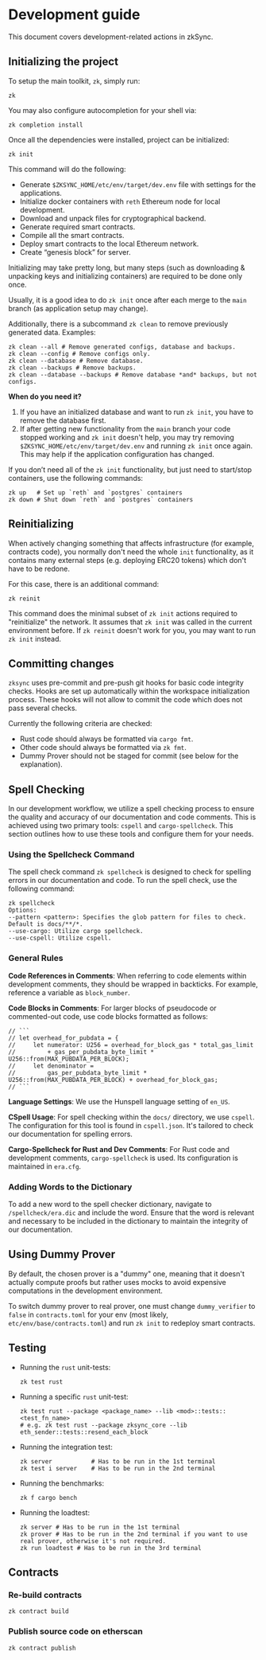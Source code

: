 # Development guide

This document covers development-related actions in zkSync.

## Initializing the project

To setup the main toolkit, `zk`, simply run:

```
zk
```

You may also configure autocompletion for your shell via:

```
zk completion install
```

Once all the dependencies were installed, project can be initialized:

```
zk init
```

This command will do the following:

- Generate `$ZKSYNC_HOME/etc/env/target/dev.env` file with settings for the applications.
- Initialize docker containers with `reth` Ethereum node for local development.
- Download and unpack files for cryptographical backend.
- Generate required smart contracts.
- Compile all the smart contracts.
- Deploy smart contracts to the local Ethereum network.
- Create “genesis block” for server.

Initializing may take pretty long, but many steps (such as downloading & unpacking keys and initializing containers) are
required to be done only once.

Usually, it is a good idea to do `zk init` once after each merge to the `main` branch (as application setup may change).

Additionally, there is a subcommand `zk clean` to remove previously generated data. Examples:

```
zk clean --all # Remove generated configs, database and backups.
zk clean --config # Remove configs only.
zk clean --database # Remove database.
zk clean --backups # Remove backups.
zk clean --database --backups # Remove database *and* backups, but not configs.
```

**When do you need it?**

1. If you have an initialized database and want to run `zk init`, you have to remove the database first.
2. If after getting new functionality from the `main` branch your code stopped working and `zk init` doesn't help, you
   may try removing `$ZKSYNC_HOME/etc/env/target/dev.env` and running `zk init` once again. This may help if the
   application configuration has changed.

If you don’t need all of the `zk init` functionality, but just need to start/stop containers, use the following
commands:

```
zk up   # Set up `reth` and `postgres` containers
zk down # Shut down `reth` and `postgres` containers
```

## Reinitializing

When actively changing something that affects infrastructure (for example, contracts code), you normally don't need the
whole `init` functionality, as it contains many external steps (e.g. deploying ERC20 tokens) which don't have to be
redone.

For this case, there is an additional command:

```
zk reinit
```

This command does the minimal subset of `zk init` actions required to "reinitialize" the network. It assumes that
`zk init` was called in the current environment before. If `zk reinit` doesn't work for you, you may want to run
`zk init` instead.

## Committing changes

`zksync` uses pre-commit and pre-push git hooks for basic code integrity checks. Hooks are set up automatically within
the workspace initialization process. These hooks will not allow to commit the code which does not pass several checks.

Currently the following criteria are checked:

- Rust code should always be formatted via `cargo fmt`.
- Other code should always be formatted via `zk fmt`.
- Dummy Prover should not be staged for commit (see below for the explanation).

## Spell Checking

In our development workflow, we utilize a spell checking process to ensure the quality and accuracy of our documentation
and code comments. This is achieved using two primary tools: `cspell` and `cargo-spellcheck`. This section outlines how
to use these tools and configure them for your needs.

### Using the Spellcheck Command

The spell check command `zk spellcheck` is designed to check for spelling errors in our documentation and code. To run
the spell check, use the following command:

```
zk spellcheck
Options:
--pattern <pattern>: Specifies the glob pattern for files to check. Default is docs/**/*.
--use-cargo: Utilize cargo spellcheck.
--use-cspell: Utilize cspell.
```

### General Rules

**Code References in Comments**: When referring to code elements within development comments, they should be wrapped in
backticks. For example, reference a variable as `block_number`.

**Code Blocks in Comments**: For larger blocks of pseudocode or commented-out code, use code blocks formatted as
follows:

````
// ```
// let overhead_for_pubdata = {
//     let numerator: U256 = overhead_for_block_gas * total_gas_limit
//         + gas_per_pubdata_byte_limit * U256::from(MAX_PUBDATA_PER_BLOCK);
//     let denominator =
//         gas_per_pubdata_byte_limit * U256::from(MAX_PUBDATA_PER_BLOCK) + overhead_for_block_gas;
// ```
````

**Language Settings**: We use the Hunspell language setting of `en_US`.

**CSpell Usage**: For spell checking within the `docs/` directory, we use `cspell`. The configuration for this tool is
found in `cspell.json`. It's tailored to check our documentation for spelling errors.

**Cargo-Spellcheck for Rust and Dev Comments**: For Rust code and development comments, `cargo-spellcheck` is used. Its
configuration is maintained in `era.cfg`.

### Adding Words to the Dictionary

To add a new word to the spell checker dictionary, navigate to `/spellcheck/era.dic` and include the word. Ensure that
the word is relevant and necessary to be included in the dictionary to maintain the integrity of our documentation.

## Using Dummy Prover

By default, the chosen prover is a "dummy" one, meaning that it doesn't actually compute proofs but rather uses mocks to
avoid expensive computations in the development environment.

To switch dummy prover to real prover, one must change `dummy_verifier` to `false` in `contracts.toml` for your env
(most likely, `etc/env/base/contracts.toml`) and run `zk init` to redeploy smart contracts.

## Testing

- Running the `rust` unit-tests:

  ```
  zk test rust
  ```

- Running a specific `rust` unit-test:

  ```
  zk test rust --package <package_name> --lib <mod>::tests::<test_fn_name>
  # e.g. zk test rust --package zksync_core --lib eth_sender::tests::resend_each_block
  ```

- Running the integration test:

  ```
  zk server           # Has to be run in the 1st terminal
  zk test i server    # Has to be run in the 2nd terminal
  ```

- Running the benchmarks:

  ```
  zk f cargo bench
  ```

- Running the loadtest:

  ```
  zk server # Has to be run in the 1st terminal
  zk prover # Has to be run in the 2nd terminal if you want to use real prover, otherwise it's not required.
  zk run loadtest # Has to be run in the 3rd terminal
  ```

## Contracts

### Re-build contracts

```
zk contract build
```

### Publish source code on etherscan

```
zk contract publish
```
